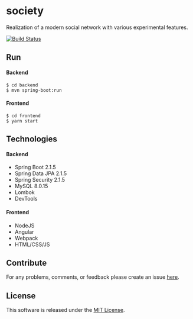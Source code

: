 # society
Realization of a modern social network with various experimental features.

[![Build Status](https://travis-ci.com/perfectstorms/society.svg?branch=master)](https://travis-ci.com/perfectstorms/society)

## Run
#### Backend
```
$ cd backend
$ mvn spring-boot:run
```

#### Frontend
```
$ cd frontend
$ yarn start
```

## Technologies
#### Backend
- Spring Boot 2.1.5
- Spring Data JPA 2.1.5
- Spring Security 2.1.5
- MySQL 8.0.15
- Lombok
- DevTools

#### Frontend
- NodeJS
- Angular
- Webpack
- HTML/CSS/JS

## Contribute
For any problems, comments, or feedback please create an issue 
[here](https://github.com/perfectstorms/society/issues).
<br>

## License
This software is released under the [MIT License](http://mitlicense.org).
